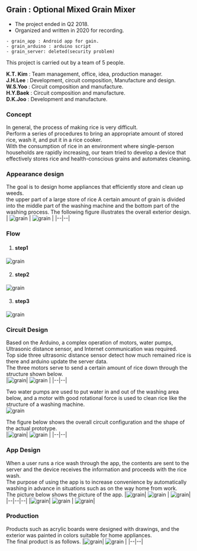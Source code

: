 ## Grain : Optional Mixed Grain Mixer

- The project ended in Q2 2018.  
- Organized and written in 2020 for recording.

~~~
- grain_app : Android app for gain.
- grain_arduino : arduino script
- grain_server: deleted(security problem)
~~~

This project is carried out by a team of 5 people.  

**K.T. Kim** : Team management, office, idea, production manager.  
**J.H.Lee** : Development, circuit composition, Manufacture and design.  
**W.S.Yoo** : Circuit composition and manufacture.   
**H.Y.Baek** : Circuit composition and manufacture.  
**D.K.Joo** : Development and manufacture.   

### Concept  
In general, the process of making rice is very difficult.  
Perform a series of procedures to bring an appropriate amount of stored rice, wash it, and put it in a rice cooker.  
With the consumption of rice in an environment where single-person households are rapidly increasing, our team tried to develop a device that effectively stores rice and health-conscious grains and automates cleaning.

### Appearance design
The goal is to design home appliances that efficiently store and clean up weeds.  
the upper part of a large store of rice A certain amount of grain is divided into the middle part of the washing machine and the bottom part of the washing process.
The following figure illustrates the overall exterior design.
| ![grain](https://github.com/hololee/Grain-Optional-Mixed-Grain-Mixer/blob/main/device_inside.png?raw=true) | ![grain](https://github.com/hololee/Grain-Optional-Mixed-Grain-Mixer/blob/main/device_out.png?raw=true) |
|--|--|

### Flow

 1. #### step1
  ![grain](https://github.com/hololee/Grain-Optional-Mixed-Grain-Mixer/blob/main/step1.png?raw=true)
 
 2. #### step2
 ![grain](https://github.com/hololee/Grain-Optional-Mixed-Grain-Mixer/blob/main/step2.png?raw=true)
 
 3. #### step3
 ![grain](https://github.com/hololee/Grain-Optional-Mixed-Grain-Mixer/blob/main/step3.png?raw=true)

### Circuit Design
Based on the Arduino, a complex operation of motors, water pumps, Ultrasonic distance sensor, and Internet communication was required.  
Top side three ultrasonic distance sensor detect how much remained rice is there and arduino update the server data.  
The three motors serve to send a certain amount of rice down through the structure shown below.  
|![grain](https://github.com/hololee/Grain-Optional-Mixed-Grain-Mixer/blob/main/rotation.png?raw=true)| ![grain](https://github.com/hololee/Grain-Optional-Mixed-Grain-Mixer/blob/main/rotation2.png?raw=true) |
|--|--|

Two water pumps are used to put water in and out of the washing area below, and a motor with good rotational force is used to clean rice like the structure of a washing machine.  
![grain](https://github.com/hololee/Grain-Optional-Mixed-Grain-Mixer/blob/main/buck.png?raw=true)  

The figure below shows the overall circuit configuration and the shape of the actual prototype.  
|![grain](https://github.com/hololee/Grain-Optional-Mixed-Grain-Mixer/blob/main/circuit_layout.png?raw=true)| ![grain](https://github.com/hololee/Grain-Optional-Mixed-Grain-Mixer/blob/main/circuit_layout2.jpg?raw=true) |
|--|--|

### App Design
When a user runs a rice wash through the app, the contents are sent to the server and the device receives the information and proceeds with the rice wash.  
The purpose of using the app is to increase convenience by automatically washing in advance in situations such as on the way home from work.  
The picture below shows the picture of the app.
|![grain](https://github.com/hololee/Grain-Optional-Mixed-Grain-Mixer/blob/main/Artboard%201-100.jpg?raw=true)| ![grain](https://github.com/hololee/Grain-Optional-Mixed-Grain-Mixer/blob/main/Artboard%202-100.jpg?raw=true) | ![grain](https://github.com/hololee/Grain-Optional-Mixed-Grain-Mixer/blob/main/Artboard%203-100.jpg?raw=true)|
|--|--|--|
|![grain](https://github.com/hololee/Grain-Optional-Mixed-Grain-Mixer/blob/main/Artboard%204-100.jpg?raw=true)| ![grain](https://github.com/hololee/Grain-Optional-Mixed-Grain-Mixer/blob/main/Artboard%205-100.jpg?raw=true) | ![grain](https://github.com/hololee/Grain-Optional-Mixed-Grain-Mixer/blob/main/Artboard%206-100.jpg?raw=true)|

### Production
Products such as acrylic boards were designed with drawings, and the exterior was painted in colors suitable for home appliances.  
The final product is as follows.
|![grain](https://github.com/hololee/Grain-Optional-Mixed-Grain-Mixer/blob/main/final_product.jpg?raw=true)| ![grain](https://github.com/hololee/Grain-Optional-Mixed-Grain-Mixer/blob/main/after_wash.jpg?raw=true) |
|--|--|